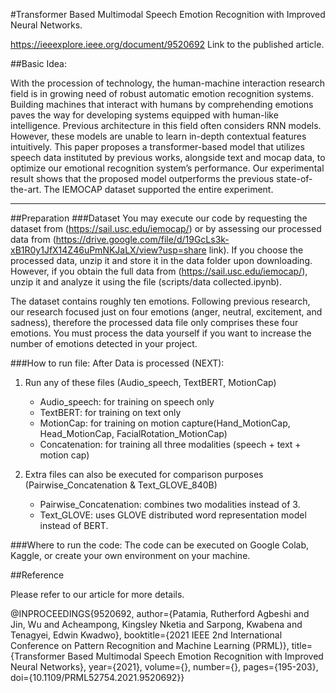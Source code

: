 #Transformer Based Multimodal Speech Emotion Recognition with Improved Neural Networks.

https://ieeexplore.ieee.org/document/9520692 
Link to the published article.


##Basic Idea:

With the procession of technology, the human-machine interaction research field is in growing need of robust automatic emotion recognition systems. Building machines that interact with humans by comprehending emotions paves the way for developing systems equipped with human-like intelligence. Previous architecture in this field often considers RNN models. However, these models are unable to learn in-depth contextual features intuitively. This paper proposes a transformer-based model that utilizes speech data instituted by previous works, alongside text and mocap data, to optimize our emotional recognition system’s performance. Our experimental result shows that the proposed model outperforms the previous state-of-the-art. The IEMOCAP dataset supported the entire experiment.

-----

##Preparation
###Dataset
You may execute our code by requesting the dataset from (https://sail.usc.edu/iemocap/) or by assessing our processed data from (https://drive.google.com/file/d/19GcLs3k-xB1R0y1JfX14Z46uPmNKJaLX/view?usp=share link). If you choose the processed data, unzip it and store it in the data folder upon downloading. However, if you obtain the full data from (https://sail.usc.edu/iemocap/), unzip it and analyze it using the file (scripts/data collected.ipynb).

The dataset contains roughly ten emotions. Following previous research, our research focused just on four emotions (anger, neutral, excitement, and sadness), therefore the processed data file only comprises these four emotions. You must process the data yourself if you want to increase the number of emotions detected in your project.

###How to run file:
After Data is processed (NEXT):

1. Run any of these files (Audio_speech, TextBERT, MotionCap)
	* Audio_speech: for training on speech only 
	* TextBERT: for training on text only
	* MotionCap: for training on motion capture(Hand_MotionCap, Head_MotionCap, FacialRotation_MotionCap)
	* Concatenation: for training all three modalities (speech + text + motion cap)

2. Extra files can also be executed for comparison purposes (Pairwise_Concatenation & Text_GLOVE_840B)
	* Pairwise_Concatenation: combines two modalities instead of 3.
	* Text_GLOVE: uses GLOVE distributed word representation model instead of BERT.

###Where to run the code: 
The code can be executed on Google Colab, Kaggle, or create your own environment on your machine. 

##Reference

Please refer to our article for more details.

@INPROCEEDINGS{9520692,  author={Patamia, Rutherford Agbeshi and Jin, Wu and Acheampong, Kingsley Nketia and Sarpong, Kwabena and Tenagyei, Edwin Kwadwo},  booktitle={2021 IEEE 2nd International Conference on Pattern Recognition and Machine Learning (PRML)},   title={Transformer Based Multimodal Speech Emotion Recognition with Improved Neural Networks},   year={2021},  volume={},  number={},  pages={195-203},  doi={10.1109/PRML52754.2021.9520692}}
